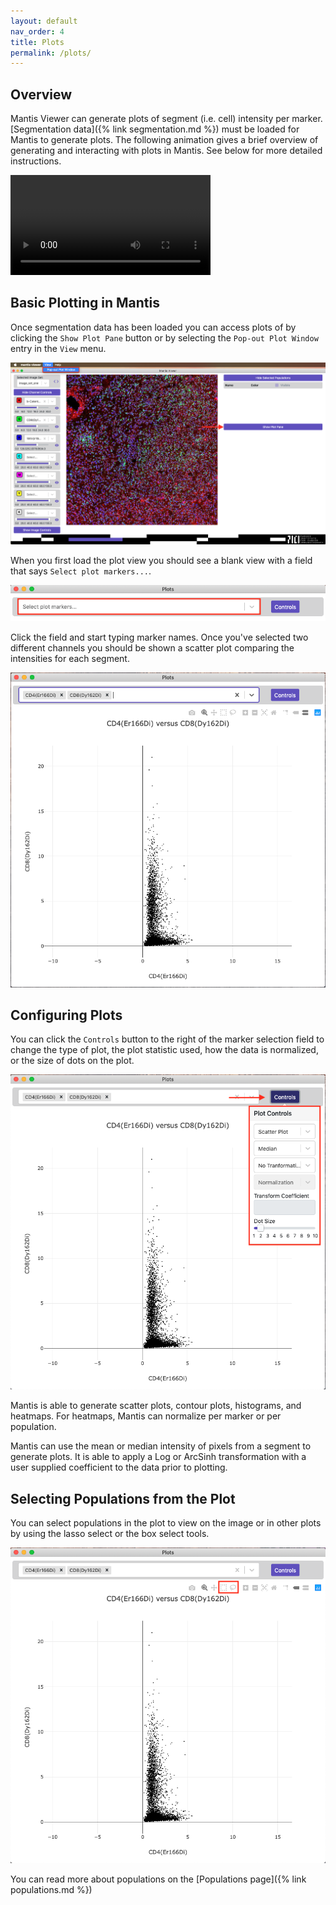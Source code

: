 ```yaml
---
layout: default
nav_order: 4
title: Plots
permalink: /plots/
---
```


## Overview

Mantis Viewer can generate plots of segment (i.e. cell) intensity per marker. [Segmentation data]({% link segmentation.md %}) must be loaded for Mantis to generate plots. The following animation gives a brief overview of generating and interacting with plots in Mantis. See below for more detailed instructions.

<video width="320" autoplay="autoplay" loop="loop">
  <source src="{{site.baseurl}}/videos/plot.mp4" type="video/mp4">
  <source src="{{site.baseurl}}/videos/plot.mp4" type="video/webm">
</video>

## Basic Plotting in Mantis

 Once segmentation data has been loaded you can access plots of by clicking the `Show Plot Pane` button or by selecting the `Pop-out Plot Window` entry in the `View` menu.

![Opening the Plot View](images/open_plot.png)

When you first load the plot view you should see a blank view with a field that says `Select plot markers...`.

![Initial Plot](images/plot_initial.png)

Click the field and start typing marker names. Once you've selected two different channels you should be shown a scatter plot comparing the intensities for each segment.

![Plot Loaded](images/plot_loaded.png)

## Configuring  Plots

You can click the `Controls` button to the right of the marker selection field to change the type of plot, the plot statistic used, how the data is normalized, or the size of dots on the plot.

![Plot Controls](images/plot_controls.png)

Mantis is able to generate scatter plots, contour plots, histograms, and heatmaps. For heatmaps, Mantis can normalize per marker or per population.

Mantis can use the mean or median intensity of pixels from a segment to generate plots. It is able to apply a Log or ArcSinh transformation with a user supplied coefficient to the data prior to plotting.

## Selecting Populations from the Plot

You can select populations in the plot to view on the image or in other plots by using the lasso select or the box select tools.

![Plot Populations](images/plot_select_populations.png)

You can read more about populations on the [Populations page]({% link populations.md %})